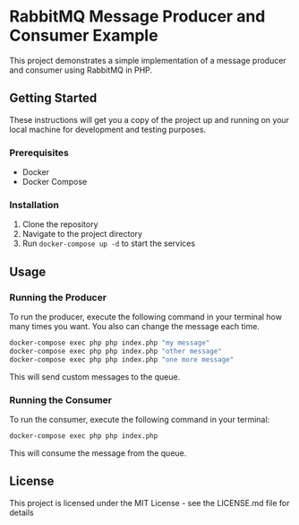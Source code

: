 # RabbitMQ Message Producer and Consumer Example

This project demonstrates a simple implementation of a message producer and consumer using RabbitMQ in PHP.

## Getting Started

These instructions will get you a copy of the project up and running on your local machine for development and testing purposes.

### Prerequisites

- Docker
- Docker Compose

### Installation

1. Clone the repository
2. Navigate to the project directory
3. Run `docker-compose up -d` to start the services

## Usage

### Running the Producer

To run the producer, execute the following command in your terminal how many times you want. You also can change the message each time.

```bash
docker-compose exec php php index.php "my message"
docker-compose exec php php index.php "other message"
docker-compose exec php php index.php "one more message"
```

This will send custom messages to the queue.

### Running the Consumer
To run the consumer, execute the following command in your terminal:
```bash
docker-compose exec php php index.php
```

This will consume the message from the queue.

## License
This project is licensed under the MIT License - see the LICENSE.md file for details